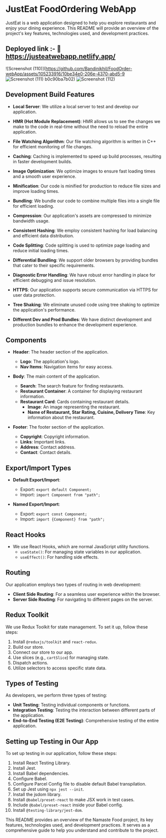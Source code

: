 # JustEat FoodOrdering WebApp

JustEat is a web application designed to help you explore restaurants and enjoy your dining experience. This README will provide an overview of the project's key features, technologies used, and development practices.

## Deployed link :-   🔗 https://justeatwebapp.netlify.app/

![Screenshot (110)](https://github.com/Bandinikhil/FoodOrder-webApp/assets/105233916/10be34e0-206e-4370-abd5-9
![Screenshot (111)](https://github.com/Bandinikhil/FoodOrder-webApp/assets/105233916/db97c08c-04fb-4c41-b5d9-c1eae406d301)
b0c90ba7b02)
![Screenshot (112)](https://github.com/Bandinikhil/FoodOrder-webApp/assets/105233916/86f9eee4-4781-4858-88e3-639fe9585482)

## Development Build Features

- **Local Server**: We utilize a local server to test and develop our application.

- **HMR (Hot Module Replacement)**: HMR allows us to see the changes we make to the code in real-time without the need to reload the entire application.

- **File Watching Algorithm**: Our file watching algorithm is written in C++ for efficient monitoring of file changes.

- **Caching**: Caching is implemented to speed up build processes, resulting in faster development builds.

- **Image Optimization**: We optimize images to ensure fast loading times and a smooth user experience.

- **Minification**: Our code is minified for production to reduce file sizes and improve loading times.

- **Bundling**: We bundle our code to combine multiple files into a single file for efficient loading.

- **Compression**: Our application's assets are compressed to minimize bandwidth usage.

- **Consistent Hashing**: We employ consistent hashing for load balancing and efficient data distribution.

- **Code Splitting**: Code splitting is used to optimize page loading and reduce initial loading times.

- **Differential Bundling**: We support older browsers by providing bundles that cater to their specific requirements.

- **Diagnostic Error Handling**: We have robust error handling in place for efficient debugging and issue resolution.

- **HTTPS**: Our application supports secure communication via HTTPS for user data protection.

- **Tree Shaking**: We eliminate unused code using tree shaking to optimize the application's performance.

- **Different Dev and Prod Bundles**: We have distinct development and production bundles to enhance the development experience.

## Components

- **Header**: The header section of the application.
  - **Logo**: The application's logo.
  - **Nav Items**: Navigation items for easy access.

- **Body**: The main content of the application.
  - **Search**: The search feature for finding restaurants.
  - **Restaurant Container**: A container for displaying restaurant information.
  - **Restaurant Card**: Cards containing restaurant details.
    - **Image**: An image representing the restaurant.
    - **Name of Restaurant, Star Rating, Cuisine, Delivery Time**: Key information about the restaurant.

- **Footer**: The footer section of the application.
  - **Copyright**: Copyright information.
  - **Links**: Important links.
  - **Address**: Contact address.
  - **Contact**: Contact details.

## Export/Import Types

- **Default Export/Import**: 
  - Export: `export default Component;` 
  - Import: `import Component from "path";`

- **Named Export/Import**: 
  - Export: `export const Component;` 
  - Import: `import {Component} from "path";`

## React Hooks

- We use React Hooks, which are normal JavaScript utility functions.
  - `useState()`: For managing state variables in our application.
  - `useEffect()`: For handling side effects.

## Routing

Our application employs two types of routing in web development:

- **Client Side Routing**: For a seamless user experience within the browser.
- **Server Side Routing**: For navigating to different pages on the server.

## Redux Toolkit

We use Redux Toolkit for state management. To set it up, follow these steps:

1. Install `@reduxjs/toolkit` and `react-redux`.
2. Build our store.
3. Connect our store to our app.
4. Use slices (e.g., `cartSlice`) for managing state.
5. Dispatch actions.
6. Utilize selectors to access specific state data.

## Types of Testing

As developers, we perform three types of testing:

- **Unit Testing**: Testing individual components or functions.
- **Integration Testing**: Testing the interaction between different parts of the application.
- **End-to-End Testing (E2E Testing)**: Comprehensive testing of the entire application.

## Setting up Testing in Our App

To set up testing in our application, follow these steps:

1. Install React Testing Library.
2. Install Jest.
3. Install Babel dependencies.
4. Configure Babel.
5. Configure Parcel Config file to disable default Babel transpilation.
6. Set up Jest using `npx jest --init`.
7. Install the jsdom library.
8. Install `@babel/preset-react` to make JSX work in test cases.
9. Include `@babel/preset-react` inside your Babel config.
10. Install `@testing-library/jest-dom`.

This README provides an overview of the Namaste Food project, its key features, technologies used, and development practices. It serves as a comprehensive guide to help you understand and contribute to the project.
